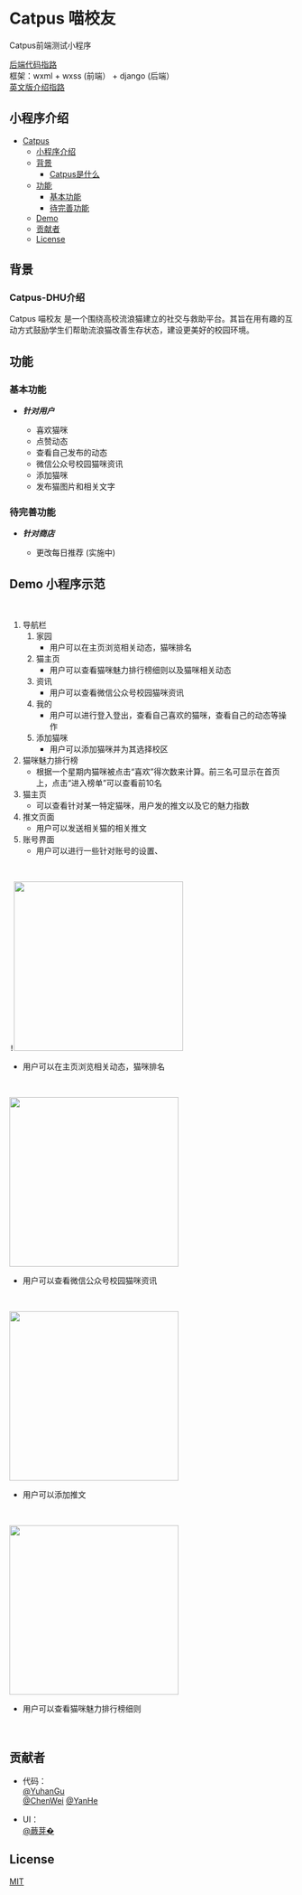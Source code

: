 # Catpus 喵校友

Catpus前端测试小程序

[后端代码指路](https://github.com/greatgu99/Catpus)
<br />
框架：wxml + wxss (前端） + django (后端）  <br />
[英文版介绍指路](https://github.com/MRSA-J/Catpus/blob/main/README.md)   <br />

## 小程序介绍

- [Catpus](#Catpus)
  - [小程序介绍](#小程序介绍)
  - [背景](#背景)
    - [Catpus是什么](#Catpus-DHU介绍)
  - [功能](#功能)
    - [基本功能](#基本功能)
    - [待完善功能](#待完善功能)
  - [Demo](#Demo-小程序示范)
  - [贡献者](#贡献者)
  - [License](#license)

## 背景

### Catpus-DHU介绍

Catpus 喵校友 是一个围绕高校流浪猫建立的社交与救助平台。其旨在用有趣的互动方式鼓励学生们帮助流浪猫改善生存状态，建设更美好的校园环境。

## 功能

### 基本功能

- ***针对用户***

  - 喜欢猫咪
  - 点赞动态
  - 查看自己发布的动态
  - 微信公众号校园猫咪资讯
  - 添加猫咪
  - 发布猫图片和相关文字


### 待完善功能

- ***针对商店***

  - 更改每日推荐 (实施中)


## Demo 小程序示范

<br />

1.  导航栏
    1.  家园
        * 用户可以在主页浏览相关动态，猫咪排名
    2.  猫主页
        * 用户可以查看猫咪魅力排行榜细则以及猫咪相关动态
    3.  资讯
        * 用户可以查看微信公众号校园猫咪资讯
    4.  我的
        * 用户可以进行登入登出，查看自己喜欢的猫咪，查看自己的动态等操作
    5.  添加猫咪
        * 用户可以添加猫咪并为其选择校区
2.  猫咪魅力排行榜
    * 根据一个星期内猫咪被点击“喜欢”得次数来计算。前三名可显示在首页上，点击“进入榜单”可以查看前10名
3.  猫主页
    * 可以查看针对某一特定猫咪，用户发的推文以及它的魅力指数
4.  推文页面
    * 用户可以发送相关猫的相关推文
5.  账号界面
    * 用户可以进行一些针对账号的设置、

<br />

<kbd>!<img src= "https://github.com/MRSA-J/Catpus/blob/main/Catpus%20Demo/homepage.png" width=300></kbd>

  * 用户可以在主页浏览相关动态，猫咪排名

<br />

<kbd><img src="https://github.com/MRSA-J/Catpus/blob/main/Catpus%20Demo/info.png" width=300></kbd>

  * 用户可以查看微信公众号校园猫咪资讯
  
<br />

<kbd><img src="https://github.com/MRSA-J/Catpus/blob/main/Catpus%20Demo/post.png" width=300></kbd>
  
  * 用户可以添加推文
  
<br />

<kbd><img src="https://github.com/MRSA-J/Catpus/blob/main/Catpus%20Demo/cat%20ranking.png" width=300></kbd>

  * 用户可以查看猫咪魅力排行榜细则

<br />

 


## 贡献者

- 代码：  
[@YuhanGu](https://github.com/greatgu99)     
[@ChenWei](https://github.com/MRSA-J)
[@YanHe](https://github.com/Baeksweety)

- UI：     
[@蕨芽�](https://github.com/xuhaoxi)

## License

[MIT](LICENSE)

